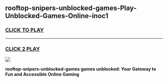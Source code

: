 
## rooftop-snipers-unblocked-games-Play-Unblocked-Games-Online-inoc1
<h3>
<a href="https://premium76.site?title=rooftop-snipers-unblocked-games&ref=24A">CLICK TO PLAY</a></h3>
<hr>

<h3>
<a href="https://premium76.site?title=rooftop-snipers-unblocked-games&ref=24A">CLICK 2 PLAY</a>
  
</h3>

<a href="https://premium76.site?title=rooftop-snipers-unblocked-games&ref=24A"><img src="https://clearcache.store/games.png"></a>


**rooftop-snipers-unblocked-games games unblocked: Your Gateway to Fun and Accessible Online Gaming**
